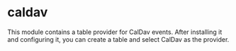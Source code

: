 # caldav

This module contains a table provider for CalDav events. After installing it and configuring it, 
you can create a table and select CalDav as the provider. 
